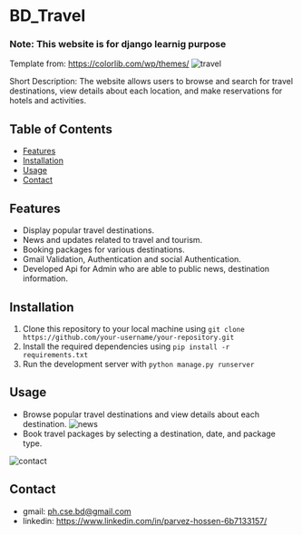 # BD_Travel
### Note: This website is for django learnig purpose
Template from: https://colorlib.com/wp/themes/
![travel](https://github.com/Parvez49/BD_Travel/assets/72366747/1eae4704-c172-4205-85f5-7d1af4832ea7)

Short Description: The website allows users to browse and search for travel destinations, view details about each location, and make reservations for hotels and activities.

## Table of Contents
- [Features](#features)
- [Installation](#installation)
- [Usage](#usage)
- [Contact](#contact)

## Features
- Display popular travel destinations.
- News and updates related to travel and tourism.
- Booking packages for various destinations.
- Gmail Validation, Authentication and social Authentication.
- Developed Api for Admin who are able to public news, destination information.

## Installation
1. Clone this repository to your local machine using `git clone https://github.com/your-username/your-repository.git`
2. Install the required dependencies using `pip install -r requirements.txt`
3. Run the development server with `python manage.py runserver`

## Usage

- Browse popular travel destinations and view details about each destination.
![news](https://github.com/Parvez49/BD_Travel/assets/72366747/23267a86-0835-4ffe-ab92-0bd408c75abe)
- Book travel packages by selecting a destination, date, and package type.

![contact](https://github.com/Parvez49/BD_Travel/assets/72366747/22951164-c785-4a4e-bb87-c4521f997a78)

## Contact
- gmail: ph.cse.bd@gmail.com
- linkedin: https://www.linkedin.com/in/parvez-hossen-6b7133157/
